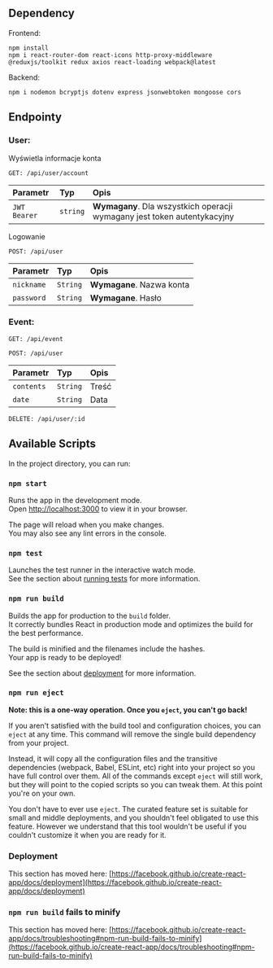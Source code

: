 ## Dependency

Frontend:

```
npm install
npm i react-router-dom react-icons http-proxy-middleware @reduxjs/toolkit redux axios react-loading webpack@latest
```

Backend:

```
npm i nodemon bcryptjs dotenv express jsonwebtoken mongoose cors
```

## Endpointy

### User:

Wyświetla informacje konta

```http
GET: /api/user/account
```

| Parametr     | Typ      | Opis                                                                     |
| :----------- | :------- | :----------------------------------------------------------------------- |
| `JWT Bearer` | `string` | **Wymagany**. Dla wszystkich operacji wymagany jest token autentykacyjny |

Logowanie

```http
POST: /api/user
```

| Parametr   | Typ      | Opis                      |
| :--------- | :------- | :------------------------ |
| `nickname` | `String` | **Wymagane**. Nazwa konta |
| `password` | `String` | **Wymagane**. Hasło       |

### Event:

```http
GET: /api/event
```

```http
POST: /api/user
```

| Parametr   | Typ      | Opis  |
| :--------- | :------- | :---- |
| `contents` | `String` | Treść |
| `date`     | `String` | Data  |

```http
DELETE: /api/user/:id
```

## Available Scripts

In the project directory, you can run:

### `npm start`

Runs the app in the development mode.\
Open [http://localhost:3000](http://localhost:3000) to view it in your browser.

The page will reload when you make changes.\
You may also see any lint errors in the console.

### `npm test`

Launches the test runner in the interactive watch mode.\
See the section about [running tests](https://facebook.github.io/create-react-app/docs/running-tests) for more information.

### `npm run build`

Builds the app for production to the `build` folder.\
It correctly bundles React in production mode and optimizes the build for the best performance.

The build is minified and the filenames include the hashes.\
Your app is ready to be deployed!

See the section about [deployment](https://facebook.github.io/create-react-app/docs/deployment) for more information.

### `npm run eject`

**Note: this is a one-way operation. Once you `eject`, you can't go back!**

If you aren't satisfied with the build tool and configuration choices, you can `eject` at any time. This command will remove the single build dependency from your project.

Instead, it will copy all the configuration files and the transitive dependencies (webpack, Babel, ESLint, etc) right into your project so you have full control over them. All of the commands except `eject` will still work, but they will point to the copied scripts so you can tweak them. At this point you're on your own.

You don't have to ever use `eject`. The curated feature set is suitable for small and middle deployments, and you shouldn't feel obligated to use this feature. However we understand that this tool wouldn't be useful if you couldn't customize it when you are ready for it.

### Deployment

This section has moved here: [https://facebook.github.io/create-react-app/docs/deployment](https://facebook.github.io/create-react-app/docs/deployment)

### `npm run build` fails to minify

This section has moved here: [https://facebook.github.io/create-react-app/docs/troubleshooting#npm-run-build-fails-to-minify](https://facebook.github.io/create-react-app/docs/troubleshooting#npm-run-build-fails-to-minify)
